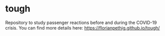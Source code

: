# tough

Repository to study passenger reactions before and during the COVID-19 crisis. You can find more details here: https://florianpethig.github.io/tough/
